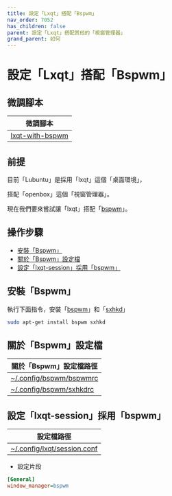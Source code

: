 ```yaml
---
title: 設定「Lxqt」搭配「Bspwm」
nav_order: 7052
has_children: false
parent: 設定「Lxqt」搭配其他的「視窗管理器」
grand_parent: 如何
---
```



# 設定「Lxqt」搭配「Bspwm」


## 微調腳本

| 微調腳本 |
| --- |
| [lxqt-with-bspwm](https://github.com/samwhelp/lubuntu-adjustment/tree/main/prototype/main/alternative-config/lxqt-with-bspwm/Main) |


## 前提

目前「Lubuntu」是採用「lxqt」這個「桌面環境」，

搭配「openbox」這個「視窗管理器」。

現在我們要來嘗試讓「lxqt」搭配「[bspwm](https://samwhelp.github.io/note-about-lubuntu/read/master/window-manager/bspwm.html)」。


## 操作步驟

* [安裝「Bspwm」](#安裝bspwm)
* [關於「Bspwm」設定檔](#關於bspwm設定檔)
* [設定「lxqt-session」採用「bspwm」](#設定lxqt-session採用bspwm)


## 安裝「Bspwm」

執行下面指令，安裝「[bspwm](https://packages.ubuntu.com/noble/bspwm)」和「[sxhkd](https://packages.ubuntu.com/noble/sxhkd)」

``` sh
sudo apt-get install bspwm sxhkd
```


## 關於「Bspwm」設定檔

| 關於「Bspwm」設定檔路徑 |
| --- |
| [~/.config/bspwm/bspwmrc](https://github.com/samwhelp/lubuntu-adjustment/blob/main/prototype/main/alternative-config/lxqt-with-bspwm/Main/asset/overlay/etc/skel/.config/bspwm/bspwmrc) |
| [~/.config/bspwm/sxhkdrc](https://github.com/samwhelp/lubuntu-adjustment/blob/main/prototype/main/alternative-config/lxqt-with-bspwm/Main/asset/overlay/etc/skel/.config/bspwm/sxhkdrc) |


## 設定「lxqt-session」採用「bspwm」

| 設定檔路徑 |
| --- |
| [~/.config/lxqt/session.conf](https://github.com/samwhelp/lubuntu-adjustment/blob/main/prototype/main/alternative-config/lxqt-with-bspwm/Main/asset/overlay/etc/skel/.config/lxqt/session.conf#L3) |


* 設定片段

``` ini
[General]
window_manager=bspwm
```
